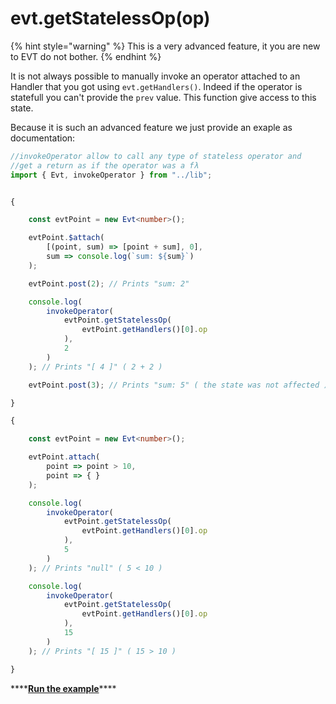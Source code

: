 # evt.getStatelessOp\(op\)

{% hint style="warning" %}
This is a very advanced feature, it you are new to EVT do not bother.
{% endhint %}

It is not always possible to manually invoke an operator attached to an Handler that you got using `evt.getHandlers()`. Indeed if the operator is statefull you can't provide the `prev` value. This function give access to this state.

Because it is such an advanced feature we just provide an exaple as documentation:

```typescript
//invokeOperator allow to call any type of stateless operator and 
//get a return as if the operator was a fλ
import { Evt, invokeOperator } from "../lib";


{

    const evtPoint = new Evt<number>();

    evtPoint.$attach(
        [(point, sum) => [point + sum], 0],
        sum => console.log(`sum: ${sum}`)
    );

    evtPoint.post(2); // Prints "sum: 2"

    console.log(
        invokeOperator(
            evtPoint.getStatelessOp(
                evtPoint.getHandlers()[0].op
            ),
            2
        )
    ); // Prints "[ 4 ]" ( 2 + 2 )

    evtPoint.post(3); // Prints "sum: 5" ( the state was not affected )

}

{

    const evtPoint = new Evt<number>();

    evtPoint.attach(
        point => point > 10,
        point => { } 
    );

    console.log(
        invokeOperator(
            evtPoint.getStatelessOp(
                evtPoint.getHandlers()[0].op
            ),
            5
        )
    ); // Prints "null" ( 5 < 10 )

    console.log(
        invokeOperator(
            evtPoint.getStatelessOp(
                evtPoint.getHandlers()[0].op
            ),
            15
        )
    ); // Prints "[ 15 ]" ( 15 > 10 )

}
```

\*\*\*\*[**Run the example**](https://stackblitz.com/edit/evt-yljxhq?embed=1&file=index.ts&hideExplorer=1)\*\*\*\*


